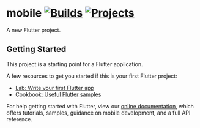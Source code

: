 # mobile [![Builds](https://github.com/ospic/mobile/actions/workflows/dart.yml/badge.svg)](https://github.com/ospic/mobile/actions/workflows/dart.yml)   [![Projects](https://github.com/ospic/mobile/actions/workflows/projects.yml/badge.svg)](https://github.com/ospic/mobile/actions/workflows/projects.yml)

A new Flutter project.

## Getting Started

This project is a starting point for a Flutter application.

A few resources to get you started if this is your first Flutter project:

- [Lab: Write your first Flutter app](https://flutter.dev/docs/get-started/codelab)
- [Cookbook: Useful Flutter samples](https://flutter.dev/docs/cookbook)

For help getting started with Flutter, view our
[online documentation](https://flutter.dev/docs), which offers tutorials,
samples, guidance on mobile development, and a full API reference.
